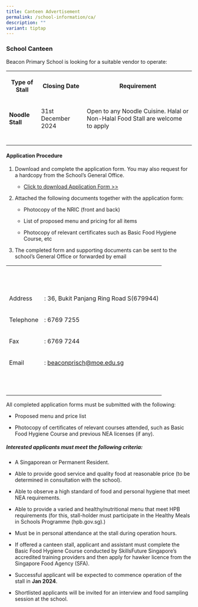 ```yaml
---
title: Canteen Advertisement
permalink: /school-information/ca/
description: ""
variant: tiptap
---
```

<h3>School Canteen</h3>
<p>Beacon Primary School is looking for a suitable vendor to operate:</p>
<table style="minWidth: 75px">
<colgroup>
<col>
<col>
<col>
</colgroup>
<tbody>
<tr>
<th rowspan="1" colspan="1">
<p>Type of Stall</p>
</th>
<th rowspan="1" colspan="1">
<p>Closing Date</p>
</th>
<th rowspan="1" colspan="1">
<p>Requirement</p>
</th>
</tr>
<tr>
<td rowspan="1" colspan="1">
<p><strong>Noodle Stall</strong>
</p>
</td>
<td rowspan="1" colspan="1">
<p>31st December 2024</p>
</td>
<td rowspan="1" colspan="1">
<p>Open to any Noodle Cuisine. Halal or Non-Halal Food Stall are welcome
to apply</p>
</td>
</tr>
<tr>
<td rowspan="1" colspan="1">
<p></p>
</td>
<td rowspan="1" colspan="1">
<p></p>
</td>
<td rowspan="1" colspan="1">
<p></p>
</td>
</tr>
</tbody>
</table>
<h4>Application Procedure</h4>
<ol>
<li>
<p>Download and complete the application form. You may also request for a
hardcopy from the School’s General Office.</p>
<ul data-tight="true" class="tight">
<li>
<p><a href="https://go.gov.sg/canteenstall" rel="noopener noreferrer nofollow" target="_blank">Click to download Application Form &gt;&gt;</a>
</p>
</li>
</ul>
</li>
<li>
<p>Attached the following documents together with the application form:</p>
<ul data-tight="true" class="tight">
<li>
<p>Photocopy of the NRIC (front and back)</p>
</li>
<li>
<p>List of proposed menu and pricing for all items</p>
</li>
<li>
<p>Photocopy of relevant certificates such as Basic Food Hygiene Course,
etc</p>
</li>
</ul>
</li>
<li>
<p>The completed form and supporting documents can be sent to the school’s
General Office or forwarded by email</p>
</li>
</ol>
<table style="minWidth: 50px">
<colgroup>
<col>
<col>
</colgroup>
<tbody>
<tr>
<th rowspan="1" colspan="1">
<p>&nbsp;</p>
</th>
<th rowspan="1" colspan="1">
<p>&nbsp;</p>
</th>
</tr>
<tr>
<td rowspan="1" colspan="1">
<p>Address</p>
</td>
<td rowspan="1" colspan="1">
<p>: 36, Bukit Panjang Ring Road S(679944)</p>
</td>
</tr>
<tr>
<td rowspan="1" colspan="1">
<p>Telephone</p>
</td>
<td rowspan="1" colspan="1">
<p>: 6769 7255</p>
</td>
</tr>
<tr>
<td rowspan="1" colspan="1">
<p>Fax</p>
</td>
<td rowspan="1" colspan="1">
<p>: 6769 7244</p>
</td>
</tr>
<tr>
<td rowspan="1" colspan="1">
<p>Email</p>
</td>
<td rowspan="1" colspan="1">
<p>:&nbsp;<a href="mailto:beaconprisch@moe.edu.sg" rel="noopener noreferrer nofollow" target="_blank">beaconprisch@moe.edu.sg</a>
</p>
</td>
</tr>
<tr>
<td rowspan="1" colspan="1">
<p>&nbsp;</p>
</td>
<td rowspan="1" colspan="1">
<p>&nbsp;</p>
</td>
</tr>
</tbody>
</table>
<p>All completed application forms must be submitted with the following:</p>
<ul data-tight="true" class="tight">
<li>
<p>Proposed menu and price list</p>
</li>
<li>
<p>Photocopy of certificates of relevant courses attended, such as Basic
Food Hygiene Course and previous NEA licenses (if any).</p>
</li>
</ul>
<h5>Interested applicants must meet the following criteria:</h5>
<ul data-tight="true" class="tight">
<li>
<p>A Singaporean or Permanent Resident.</p>
</li>
<li>
<p>Able to provide good service and quality food at reasonable price (to
be determined in consultation with the school).</p>
</li>
<li>
<p>Able to observe a high standard of food and personal hygiene that meet
NEA requirements.</p>
</li>
<li>
<p>Able to provide a varied and healthy/nutritional menu that meet HPB requirements
(for this, stall-holder must participate in the Healthy Meals in Schools
Programme (hpb.gov.sg).)</p>
</li>
<li>
<p>Must be in personal attendance at the stall during operation hours.</p>
</li>
<li>
<p>If offered a canteen stall, applicant and assistant must complete the
Basic Food Hygiene Course conducted by SkillsFuture Singapore’s accredited
training providers and then apply for hawker licence from the Singapore
Food Agency (SFA).</p>
</li>
<li>
<p>Successful applicant will be expected to commence operation of the stall
in <strong>Jan 2024</strong>.</p>
</li>
<li>
<p>Shortlisted applicants will be invited for an interview and food sampling
session at the school.</p>
</li>
</ul>
<p></p>